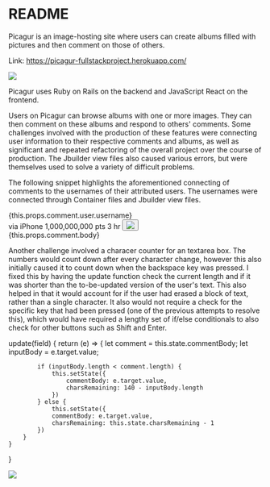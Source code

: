 # README

Picagur is an image-hosting site where users can create albums filled with pictures and then comment on those of others.

Link: https://picagur-fullstackproject.herokuapp.com/

<img src="/images/mainPage.png"/>

Picagur uses Ruby on Rails on the backend and JavaScript React on the frontend.

Users on Picagur can browse albums with one or more images. They can then comment on these albums and respond to others' comments. 
Some challenges involved with the production of these features were connecting user information to their respective comments and albums, as well as significant and repeated refactoring of the overall project over the course of production. The Jbuilder view files also caused various errors, but were themselves used to solve a variety of difficult problems.

The following snippet highlights the aforementioned connecting of comments to the usernames of their attributed users. The usernames were connected through Container files and Jbuilder view files.

<div className="commentBody">
	<div className="commentHeader">
		<div className="commentHeaderUsername">
		{this.props.comment.user.username}</div>
                via iPhone   1,000,000,000 pts   3 hr
                <button className="commentButtons"><img src="/images/
		app_dots.svg"/></button>
	</div>
        <div className="userText">{this.props.comment.body}</div>
        <div className="commentTransition"></div>
</div>

Another challenge involved a characer counter for an textarea box. The numbers would count down after every character change, however this also initially caused it to count down when the backspace key was pressed. I fixed this by having the update function check the current length and if it was shorter than the to-be-updated version of the user's text. This also helped in that it would account for if the user had erased a block of text, rather than a single character. It also would not require a check for the specific key that had been pressed (one of the previous attempts to resolve this), which would have required a lengthy set of if/else conditionals to also check for other buttons such as Shift and Enter.

update(field) {
        return (e) => {
            let comment = this.state.commentBody;
            let inputBody = e.target.value;

            if (inputBody.length < comment.length) {
                this.setState({
                    commentBody: e.target.value,
                    charsRemaining: 140 - inputBody.length
                })
            } else {
                this.setState({
                commentBody: e.target.value,
                charsRemaining: this.state.charsRemaining - 1
            })
        }
    }
}

<img src="/images/albumPage.png"/>
